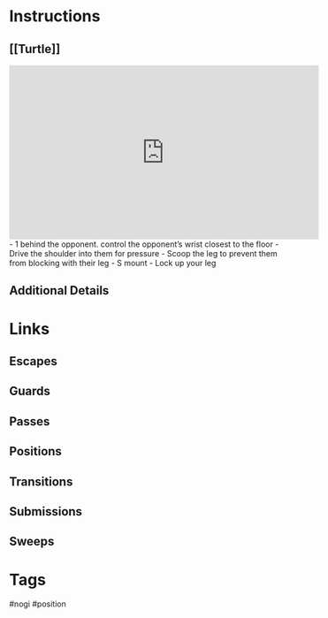 # Instructions

## [[Turtle]]
<iframe width="560" height="315" src="https://www.youtube.com/embed/SYLtRxkq1A8" title="YouTube video player" frameborder="0" allow="accelerometer; autoplay; clipboard-write; encrypted-media; gyroscope; picture-in-picture; web-share" allowfullscreen></iframe>
- 1 behind the opponent. control the opponent’s wrist closest to the floor
- Drive the shoulder into them for pressure
- Scoop the leg to prevent them from blocking with their leg
- S mount
- Lock up your leg

## Additional Details

# Links

## Escapes

## Guards

## Passes

## Positions

## Transitions

## Submissions

## Sweeps

# Tags
#nogi #position 